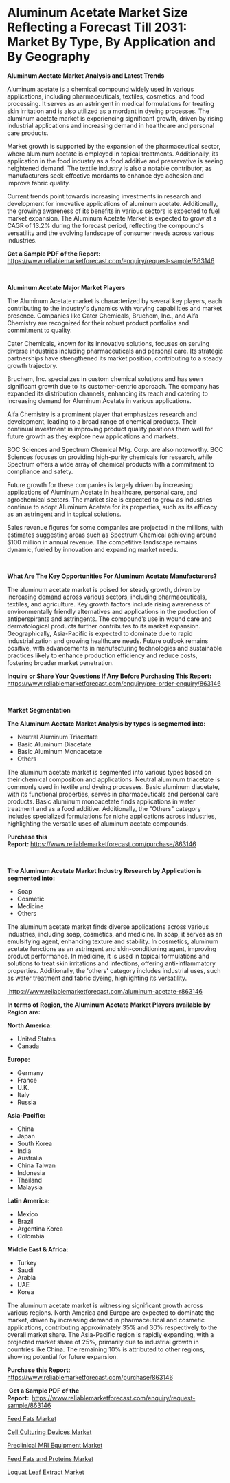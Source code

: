 <p><h1>Aluminum Acetate Market Size Reflecting a Forecast Till 2031: Market By Type, By Application and By Geography</h1></p><p><strong>Aluminum Acetate Market Analysis and Latest Trends</strong></p>
<p><p>Aluminum acetate is a chemical compound widely used in various applications, including pharmaceuticals, textiles, cosmetics, and food processing. It serves as an astringent in medical formulations for treating skin irritation and is also utilized as a mordant in dyeing processes. The aluminum acetate market is experiencing significant growth, driven by rising industrial applications and increasing demand in healthcare and personal care products.</p><p>Market growth is supported by the expansion of the pharmaceutical sector, where aluminum acetate is employed in topical treatments. Additionally, its application in the food industry as a food additive and preservative is seeing heightened demand. The textile industry is also a notable contributor, as manufacturers seek effective mordants to enhance dye adhesion and improve fabric quality.</p><p>Current trends point towards increasing investments in research and development for innovative applications of aluminum acetate. Additionally, the growing awareness of its benefits in various sectors is expected to fuel market expansion. The Aluminum Acetate Market is expected to grow at a CAGR of 13.2% during the forecast period, reflecting the compound's versatility and the evolving landscape of consumer needs across various industries.</p></p>
<p><strong>Get a Sample PDF of the Report:&nbsp;</strong> <a href="https://www.reliablemarketforecast.com/enquiry/request-sample/863146?utm_campaign=1167&utm_medium=2&utm_source=Github&utm_content=ia&utm_term=11112024&utm_id=aluminum-acetate">https://www.reliablemarketforecast.com/enquiry/request-sample/863146</a></p>
<p>&nbsp;</p>
<p><strong>Aluminum Acetate Major Market Players</strong></p>
<p><p>The Aluminum Acetate market is characterized by several key players, each contributing to the industry's dynamics with varying capabilities and market presence. Companies like Cater Chemicals, Bruchem, Inc., and Alfa Chemistry are recognized for their robust product portfolios and commitment to quality.</p><p>Cater Chemicals, known for its innovative solutions, focuses on serving diverse industries including pharmaceuticals and personal care. Its strategic partnerships have strengthened its market position, contributing to a steady growth trajectory.</p><p>Bruchem, Inc. specializes in custom chemical solutions and has seen significant growth due to its customer-centric approach. The company has expanded its distribution channels, enhancing its reach and catering to increasing demand for Aluminum Acetate in various applications.</p><p>Alfa Chemistry is a prominent player that emphasizes research and development, leading to a broad range of chemical products. Their continual investment in improving product quality positions them well for future growth as they explore new applications and markets.</p><p>BOC Sciences and Spectrum Chemical Mfg. Corp. are also noteworthy. BOC Sciences focuses on providing high-purity chemicals for research, while Spectrum offers a wide array of chemical products with a commitment to compliance and safety.</p><p>Future growth for these companies is largely driven by increasing applications of Aluminum Acetate in healthcare, personal care, and agrochemical sectors. The market size is expected to grow as industries continue to adopt Aluminum Acetate for its properties, such as its efficacy as an astringent and in topical solutions.</p><p>Sales revenue figures for some companies are projected in the millions, with estimates suggesting areas such as Spectrum Chemical achieving around $100 million in annual revenue. The competitive landscape remains dynamic, fueled by innovation and expanding market needs.</p></p>
<p>&nbsp;</p>
<p><strong>What Are The Key Opportunities For Aluminum Acetate Manufacturers?</strong></p>
<p><p>The aluminum acetate market is poised for steady growth, driven by increasing demand across various sectors, including pharmaceuticals, textiles, and agriculture. Key growth factors include rising awareness of environmentally friendly alternatives and applications in the production of antiperspirants and astringents. The compound’s use in wound care and dermatological products further contributes to its market expansion. Geographically, Asia-Pacific is expected to dominate due to rapid industrialization and growing healthcare needs. Future outlook remains positive, with advancements in manufacturing technologies and sustainable practices likely to enhance production efficiency and reduce costs, fostering broader market penetration.</p></p>
<p><strong>Inquire or Share Your Questions If Any Before Purchasing This Report:</strong> <a href="https://www.reliablemarketforecast.com/enquiry/pre-order-enquiry/863146?utm_campaign=1167&utm_medium=2&utm_source=Github&utm_content=ia&utm_term=11112024&utm_id=aluminum-acetate">https://www.reliablemarketforecast.com/enquiry/pre-order-enquiry/863146</a></p>
<p>&nbsp;</p>
<p><strong>Market Segmentation</strong></p>
<p><strong>The Aluminum Acetate Market Analysis by types is segmented into:</strong></p>
<p><ul><li>Neutral Aluminum Triacetate</li><li>Basic Aluminum Diacetate</li><li>Basic Aluminum Monoacetate</li><li>Others</li></ul></p>
<p><p>The aluminum acetate market is segmented into various types based on their chemical composition and applications. Neutral aluminum triacetate is commonly used in textile and dyeing processes. Basic aluminum diacetate, with its functional properties, serves in pharmaceuticals and personal care products. Basic aluminum monoacetate finds applications in water treatment and as a food additive. Additionally, the "Others" category includes specialized formulations for niche applications across industries, highlighting the versatile uses of aluminum acetate compounds.</p></p>
<p><strong>Purchase this Report:&nbsp;</strong><a href="https://www.reliablemarketforecast.com/purchase/863146?utm_campaign=1167&utm_medium=2&utm_source=Github&utm_content=ia&utm_term=11112024&utm_id=aluminum-acetate">https://www.reliablemarketforecast.com/purchase/863146</a></p>
<p>&nbsp;</p>
<p><strong>The Aluminum Acetate Market Industry Research by Application is segmented into:</strong></p>
<p><ul><li>Soap</li><li>Cosmetic</li><li>Medicine</li><li>Others</li></ul></p>
<p><p>The aluminum acetate market finds diverse applications across various industries, including soap, cosmetics, and medicine. In soap, it serves as an emulsifying agent, enhancing texture and stability. In cosmetics, aluminum acetate functions as an astringent and skin-conditioning agent, improving product performance. In medicine, it is used in topical formulations and solutions to treat skin irritations and infections, offering anti-inflammatory properties. Additionally, the 'others' category includes industrial uses, such as water treatment and fabric dyeing, highlighting its versatility.</p></p>
<p><a href="https://www.reliablemarketforecast.com/aluminum-acetate-r863146?utm_campaign=1167&utm_medium=2&utm_source=Github&utm_content=ia&utm_term=11112024&utm_id=aluminum-acetate">&nbsp;https://www.reliablemarketforecast.com/aluminum-acetate-r863146</a></p>
<p><strong>In terms of Region, the Aluminum Acetate Market Players available by Region are:</strong></p>
<p>
    <p> <strong> North America: </strong>
        <ul>
            <li>United States</li>
            <li>Canada</li>
        </ul>
        </p> 
    <p> <strong> Europe: </strong>
        <ul>
            <li>Germany</li>
            <li>France</li>
            <li>U.K.</li>
            <li>Italy</li>
            <li>Russia</li>
        </ul>
        </p> 
    <p> <strong> Asia-Pacific: </strong>
        <ul>
            <li>China</li>
            <li>Japan</li>
            <li>South Korea</li>
            <li>India</li>
            <li>Australia</li>
            <li>China Taiwan</li>
            <li>Indonesia</li>
            <li>Thailand</li>
            <li>Malaysia</li>
        </ul>
        </p> 
    <p> <strong> Latin America: </strong>
        <ul>
            <li>Mexico</li>
            <li>Brazil</li>
            <li>Argentina Korea</li>
            <li>Colombia</li>
        </ul>
        </p> 
    <p> <strong> Middle East & Africa: </strong>
        <ul>
            <li>Turkey</li>
            <li>Saudi</li>
            <li>Arabia</li>
            <li>UAE</li>
            <li>Korea</li>
        </ul>
    </p>
    </p>
<p><p>The aluminum acetate market is witnessing significant growth across various regions. North America and Europe are expected to dominate the market, driven by increasing demand in pharmaceutical and cosmetic applications, contributing approximately 35% and 30% respectively to the overall market share. The Asia-Pacific region is rapidly expanding, with a projected market share of 25%, primarily due to industrial growth in countries like China. The remaining 10% is attributed to other regions, showing potential for future expansion.</p></p>
<p><strong>Purchase this Report: </strong><a href="https://www.reliablemarketforecast.com/purchase/863146?utm_campaign=1167&utm_medium=2&utm_source=Github&utm_content=ia&utm_term=11112024&utm_id=aluminum-acetate">https://www.reliablemarketforecast.com/purchase/863146</a></p>
<p>&nbsp;<strong>Get a Sample PDF of the Report:&nbsp;&nbsp;</strong><a href="https://www.reliablemarketforecast.com/enquiry/request-sample/863146?utm_campaign=1167&utm_medium=2&utm_source=Github&utm_content=ia&utm_term=11112024&utm_id=aluminum-acetate">https://www.reliablemarketforecast.com/enquiry/request-sample/863146</a></p>
<p><strong></strong></p>
<p><p><a href="https://www.linkedin.com/pulse/feed-fats-market-global-regional-analysis-focus-region-qbzjf?utm_campaign=1167&utm_medium=2&utm_source=Github&utm_content=ia&utm_term=11112024&utm_id=aluminum-acetate">Feed Fats Market</a></p><p><a href="https://issuu.com/reportprime-2/docs/cell-culturing-devices-market-size-_037a5aa76a94b0?utm_campaign=1167&utm_medium=2&utm_source=Github&utm_content=ia&utm_term=11112024&utm_id=aluminum-acetate">Cell Culturing Devices Market</a></p><p><a href="https://issuu.com/reportprime-2/docs/preclinical-mri-equipment-market-si_a3472b3cfd2c72?utm_campaign=1167&utm_medium=2&utm_source=Github&utm_content=ia&utm_term=11112024&utm_id=aluminum-acetate">Preclinical MRI Equipment Market</a></p><p><a href="https://www.linkedin.com/pulse/global-perspectives-feed-fats-proteins-market-trends-forecast-pbpuf?utm_campaign=1167&utm_medium=2&utm_source=Github&utm_content=ia&utm_term=11112024&utm_id=aluminum-acetate">Feed Fats and Proteins Market</a></p><p><a href="https://github.com/sharitatri97/Market-Research-Report-List-1/blob/main/loquat-leaf-extract-market.md?utm_campaign=1167&utm_medium=2&utm_source=Github&utm_content=ia&utm_term=11112024&utm_id=aluminum-acetate">Loquat Leaf Extract Market</a></p></p>